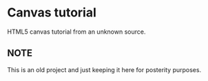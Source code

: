 # Canvas tutorial
HTML5 canvas tutorial from an unknown source.

## NOTE
This is an old project and just keeping it here for posterity purposes.

